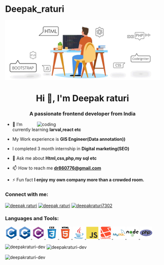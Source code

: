 # Deepak_raturi
![logo](https://github.com/deepakraturi-dev/Deepak_raturi/blob/main/vsdq.webp)
<h1 align="center">Hi 👋, I'm Deepak raturi</h1>
<h3 align="center">A passionate frontend developer from India</h3>

<image align="right" alt="coding" width="400" src="https://cdn.dribbble.com/users/806947/screenshots/3345232/file_gif.gif">


- 🌱 I’m currently learning **larval,react etc**

- My Work experience is **GIS Engineer(Data annotation))**

- I completed 3 month internship in **Digital marketing(SEO)**

- 💬 Ask me about **Html,css,php,my sql etc**

- 📫 How to reach me **dr860776@gmail.com**

- ⚡ Fun fact **I enjoy my own company more than a crowded room.**

<h3 align="left">Connect with me:</h3>
<p align="left">
<a href="https://linkedin.com/in/deepak raturi" target="blank"><img align="center" src="https://raw.githubusercontent.com/rahuldkjain/github-profile-readme-generator/master/src/images/icons/Social/linked-in-alt.svg" alt="deepak raturi" height="30" width="40" /></a>
<a href="https://fb.com/deepak raturi" target="blank"><img align="center" src="https://raw.githubusercontent.com/rahuldkjain/github-profile-readme-generator/master/src/images/icons/Social/facebook.svg" alt="deepak raturi" height="30" width="40" /></a>
<a href="https://instagram.com/deepakraturi7302" target="blank"><img align="center" src="https://raw.githubusercontent.com/rahuldkjain/github-profile-readme-generator/master/src/images/icons/Social/instagram.svg" alt="deepakraturi7302" height="30" width="40" /></a>
</p>

<h3 align="left">Languages and Tools:</h3>
<p align="left"> <a href="https://www.cprogramming.com/" target="_blank" rel="noreferrer"> <img src="https://raw.githubusercontent.com/devicons/devicon/master/icons/c/c-original.svg" alt="c" width="40" height="40"/> </a> <a href="https://www.w3schools.com/cpp/" target="_blank" rel="noreferrer"> <img src="https://raw.githubusercontent.com/devicons/devicon/master/icons/cplusplus/cplusplus-original.svg" alt="cplusplus" width="40" height="40"/> </a> <a href="https://www.w3schools.com/cs/" target="_blank" rel="noreferrer"> <img src="https://raw.githubusercontent.com/devicons/devicon/master/icons/csharp/csharp-original.svg" alt="csharp" width="40" height="40"/> </a> <a href="https://www.w3schools.com/css/" target="_blank" rel="noreferrer"> <img src="https://raw.githubusercontent.com/devicons/devicon/master/icons/css3/css3-original-wordmark.svg" alt="css3" width="40" height="40"/> </a> <a href="https://www.w3.org/html/" target="_blank" rel="noreferrer"> <img src="https://raw.githubusercontent.com/devicons/devicon/master/icons/html5/html5-original-wordmark.svg" alt="html5" width="40" height="40"/> </a> <a href="https://www.java.com" target="_blank" rel="noreferrer"> <img src="https://raw.githubusercontent.com/devicons/devicon/master/icons/java/java-original.svg" alt="java" width="40" height="40"/> </a> <a href="https://developer.mozilla.org/en-US/docs/Web/JavaScript" target="_blank" rel="noreferrer"> <img src="https://raw.githubusercontent.com/devicons/devicon/master/icons/javascript/javascript-original.svg" alt="javascript" width="40" height="40"/> </a> <a href="https://laravel.com/" target="_blank" rel="noreferrer"> <img src="https://raw.githubusercontent.com/devicons/devicon/master/icons/laravel/laravel-plain-wordmark.svg" alt="laravel" width="40" height="40"/> </a> <a href="https://www.mysql.com/" target="_blank" rel="noreferrer"> <img src="https://raw.githubusercontent.com/devicons/devicon/master/icons/mysql/mysql-original-wordmark.svg" alt="mysql" width="40" height="40"/> </a> <a href="https://nodejs.org" target="_blank" rel="noreferrer"> <img src="https://raw.githubusercontent.com/devicons/devicon/master/icons/nodejs/nodejs-original-wordmark.svg" alt="nodejs" width="40" height="40"/> </a> <a href="https://www.php.net" target="_blank" rel="noreferrer"> <img src="https://raw.githubusercontent.com/devicons/devicon/master/icons/php/php-original.svg" alt="php" width="40" height="40"/> </a> </p>

<p><img align="left" src="https://github-readme-stats.vercel.app/api/top-langs?username=deepakraturi-dev&show_icons=true&locale=en&layout=compact" alt="deepakraturi-dev" /></p>

<p>&nbsp;<img align="center" src="https://github-readme-stats.vercel.app/api?username=deepakraturi-dev&show_icons=true&locale=en" alt="deepakraturi-dev" /></p>

<p><img align="center" src="https://github-readme-streak-stats.herokuapp.com/?user=deepakraturi-dev&" alt="deepakraturi-dev" /></p>
